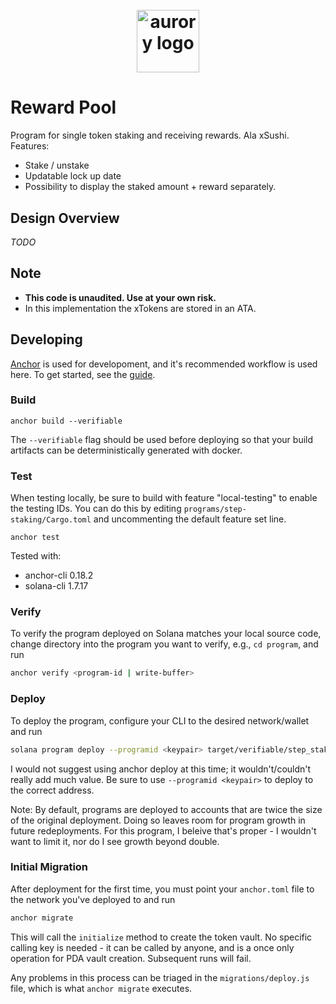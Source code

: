 <h1 align="center">
  <br>
   <img width="100" src="https://aurory.io/content/img/header/logo.png" alt="aurory logo"/>
  <br>
</h1>

# Reward Pool

Program for single token staking and receiving rewards. Ala xSushi.
Features:

- Stake / unstake
- Updatable lock up date
- Possibility to display the staked amount + reward separately.

## Design Overview

*TODO*

## Note

- **This code is unaudited. Use at your own risk.**
- In this implementation the xTokens are stored in an ATA.

## Developing

[Anchor](https://github.com/project-serum/anchor) is used for developoment, and it's
recommended workflow is used here. To get started, see the [guide](https://project-serum.github.io/anchor/getting-started/introduction.html).

### Build

```
anchor build --verifiable
```

The `--verifiable` flag should be used before deploying so that your build artifacts
can be deterministically generated with docker.

### Test

When testing locally, be sure to build with feature "local-testing" to enable the testing IDs. You can do this by editing `programs/step-staking/Cargo.toml` and uncommenting the default feature set line.

```
anchor test
```

Tested with:

- anchor-cli 0.18.2
- solana-cli 1.7.17

### Verify

To verify the program deployed on Solana matches your local source code, change directory
into the program you want to verify, e.g., `cd program`, and run

```bash
anchor verify <program-id | write-buffer>
```

### Deploy

To deploy the program, configure your CLI to the desired network/wallet and run

```bash
solana program deploy --programid <keypair> target/verifiable/step_staking.so
```

I would not suggest using anchor deploy at this time; it wouldn't/couldn't really add much value. Be sure to use `--programid <keypair>` to deploy to the correct address.

Note: By default, programs are deployed to accounts that are twice the size of the original deployment. Doing so leaves room for program growth in future redeployments. For this program, I beleive that's proper - I wouldn't want to limit it, nor do I see growth beyond double.

### Initial Migration

After deployment for the first time, you must point your `anchor.toml` file to the network you've deployed to and run

```bash
anchor migrate
```

This will call the `initialize` method to create the token vault. No specific calling key is needed - it can be called by anyone, and is a once only operation for PDA vault creation. Subsequent runs will fail.

Any problems in this process can be triaged in the `migrations/deploy.js` file, which is what `anchor migrate` executes.
